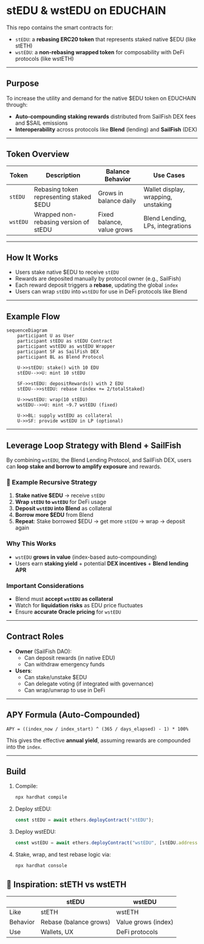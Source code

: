 # stEDU & wstEDU on EDUCHAIN

This repo contains the smart contracts for:

- `stEDU`: a **rebasing ERC20 token** that represents staked native $EDU (like stETH)
- `wstEDU`: a **non-rebasing wrapped token** for composability with DeFi protocols (like wstETH)

---

## Purpose

To increase the utility and demand for the native $EDU token on EDUCHAIN through:

- **Auto-compounding staking rewards** distributed from SailFish DEX fees and $SAIL emissions
- **Interoperability** across protocols like **Blend** (lending) and **SailFish** (DEX)

---

## Token Overview

| Token    | Description                              | Balance Behavior      | Use Cases                              |
|----------|------------------------------------------|------------------------|----------------------------------------|
| `stEDU`  | Rebasing token representing staked $EDU  | Grows in balance daily | Wallet display, wrapping, unstaking    |
| `wstEDU` | Wrapped non-rebasing version of stEDU    | Fixed balance, value grows | Blend Lending, LPs, integrations   |

---

## How It Works

- Users stake native $EDU to receive `stEDU`
- Rewards are deposited manually by protocol owner (e.g., SailFish)
- Each reward deposit triggers a **rebase**, updating the global `index`
- Users can wrap `stEDU` into `wstEDU` for use in DeFi protocols like Blend

---

## Example Flow

```mermaid
sequenceDiagram
    participant U as User
    participant stEDU as stEDU Contract
    participant wstEDU as wstEDU Wrapper
    participant SF as SailFish DEX
    participant BL as Blend Protocol

    U->>stEDU: stake() with 10 EDU
    stEDU-->>U: mint 10 stEDU

    SF->>stEDU: depositRewards() with 2 EDU
    stEDU-->>stEDU: rebase (index += 2/totalStaked)

    U->>wstEDU: wrap(10 stEDU)
    wstEDU-->>U: mint ~9.7 wstEDU (fixed)

    U->>BL: supply wstEDU as collateral
    U->>SF: provide wstEDU in LP (optional)
```

---

## Leverage Loop Strategy with Blend + SailFish

By combining `wstEDU`, the Blend Lending Protocol, and SailFish DEX, users can **loop stake and borrow to amplify exposure** and rewards.

### 🔄 Example Recursive Strategy

1. **Stake native $EDU** → receive `stEDU`
2. **Wrap `stEDU` to `wstEDU`** for DeFi usage
3. **Deposit `wstEDU` into Blend** as collateral
4. **Borrow more $EDU** from Blend
5. **Repeat**: Stake borrowed $EDU → get more `stEDU` → wrap → deposit again

### Why This Works

- `wstEDU` **grows in value** (index-based auto-compounding)
- Users earn **staking yield** + potential **DEX incentives** + **Blend lending APR**

### Important Considerations

- Blend must **accept `wstEDU` as collateral**
- Watch for **liquidation risks** as EDU price fluctuates
- Ensure **accurate Oracle pricing** for `wstEDU`

---

## Contract Roles

- **Owner** (SailFish DAO):
  - Can deposit rewards (in native EDU)
  - Can withdraw emergency funds
- **Users**:
  - Can stake/unstake $EDU
  - Can delegate voting (if integrated with governance)
  - Can wrap/unwrap to use in DeFi

---

## APY Formula (Auto-Compounded)

```text
APY = ((index_now / index_start) ^ (365 / days_elapsed) - 1) * 100%
```

This gives the effective **annual yield**, assuming rewards are compounded into the `index`.

---

## Build

1. Compile:
   ```bash
   npx hardhat compile
   ```

2. Deploy stEDU:
   ```js
   const stEDU = await ethers.deployContract("stEDU");
   ```

3. Deploy wstEDU:
   ```js
   const wstEDU = await ethers.deployContract("wstEDU", [stEDU.address]);
   ```

4. Stake, wrap, and test rebase logic via:
   ```bash
   npx hardhat console
   ```


## 🔁 Inspiration: stETH vs wstETH

|            | stEDU          | wstEDU             |
|------------|----------------|--------------------|
| Like       | stETH          | wstETH             |
| Behavior   | Rebase (balance grows) | Value grows (index) |
| Use        | Wallets, UX    | DeFi protocols     |
